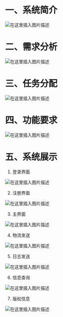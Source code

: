 

# 一、系统简介

![在这里插入图片描述](https://img-blog.csdnimg.cn/f494f94ccff14dbf88f21e4157eb545d.png?x-oss-process=image/watermark,type_d3F5LXplbmhlaQ,shadow_50,text_Q1NETiBAU3ByaW5nLV8tQmVhcg==,size_20,color_FFFFFF,t_70,g_se,x_16#pic_center)

# 二、需求分析
![在这里插入图片描述](https://img-blog.csdnimg.cn/1b338a12104d4b749af82cdeeff04e73.png?x-oss-process=image/watermark,type_d3F5LXplbmhlaQ,shadow_50,text_Q1NETiBAU3ByaW5nLV8tQmVhcg==,size_20,color_FFFFFF,t_70,g_se,x_16#pic_center)

# 三、任务分配
![在这里插入图片描述](https://img-blog.csdnimg.cn/ea5b18dec2eb49bc84524e4ea10eceef.png?x-oss-process=image/watermark,type_d3F5LXplbmhlaQ,shadow_50,text_Q1NETiBAU3ByaW5nLV8tQmVhcg==,size_20,color_FFFFFF,t_70,g_se,x_16#pic_center)

# 四、功能要求
![在这里插入图片描述](https://img-blog.csdnimg.cn/296de39a32c44f6187c3c983c4bead6a.png?x-oss-process=image/watermark,type_d3F5LXplbmhlaQ,shadow_50,text_Q1NETiBAU3ByaW5nLV8tQmVhcg==,size_20,color_FFFFFF,t_70,g_se,x_16#pic_center)

# 五、系统展示

1. 登录界面

![在这里插入图片描述](https://img-blog.csdnimg.cn/20210503222608724.png?x-oss-process=image/watermark,type_ZmFuZ3poZW5naGVpdGk,shadow_10,text_aHR0cHM6Ly9ibG9nLmNzZG4ubmV0L3dlaXhpbl81MTAwODg2Ng==,size_16,color_FFFFFF,t_70#pic_center)

2. 注册界面

![在这里插入图片描述](https://img-blog.csdnimg.cn/20210503222614551.png?x-oss-process=image/watermark,type_ZmFuZ3poZW5naGVpdGk,shadow_10,text_aHR0cHM6Ly9ibG9nLmNzZG4ubmV0L3dlaXhpbl81MTAwODg2Ng==,size_16,color_FFFFFF,t_70#pic_center)

3. 主界面

![在这里插入图片描述](https://img-blog.csdnimg.cn/20210503222620961.png?x-oss-process=image/watermark,type_ZmFuZ3poZW5naGVpdGk,shadow_10,text_aHR0cHM6Ly9ibG9nLmNzZG4ubmV0L3dlaXhpbl81MTAwODg2Ng==,size_16,color_FFFFFF,t_70#pic_center)

4. 物流发送

![在这里插入图片描述](https://img-blog.csdnimg.cn/20210503222627640.png?x-oss-process=image/watermark,type_ZmFuZ3poZW5naGVpdGk,shadow_10,text_aHR0cHM6Ly9ibG9nLmNzZG4ubmV0L3dlaXhpbl81MTAwODg2Ng==,size_16,color_FFFFFF,t_70#pic_center)

5. 日志发送

![在这里插入图片描述](https://img-blog.csdnimg.cn/20210503222633296.png?x-oss-process=image/watermark,type_ZmFuZ3poZW5naGVpdGk,shadow_10,text_aHR0cHM6Ly9ibG9nLmNzZG4ubmV0L3dlaXhpbl81MTAwODg2Ng==,size_16,color_FFFFFF,t_70#pic_center)

6. 信息查询

![在这里插入图片描述](https://img-blog.csdnimg.cn/20210503222638722.png?x-oss-process=image/watermark,type_ZmFuZ3poZW5naGVpdGk,shadow_10,text_aHR0cHM6Ly9ibG9nLmNzZG4ubmV0L3dlaXhpbl81MTAwODg2Ng==,size_16,color_FFFFFF,t_70#pic_center)

7. 版权信息

![在这里插入图片描述](https://img-blog.csdnimg.cn/2021050322264319.png#pic_center)